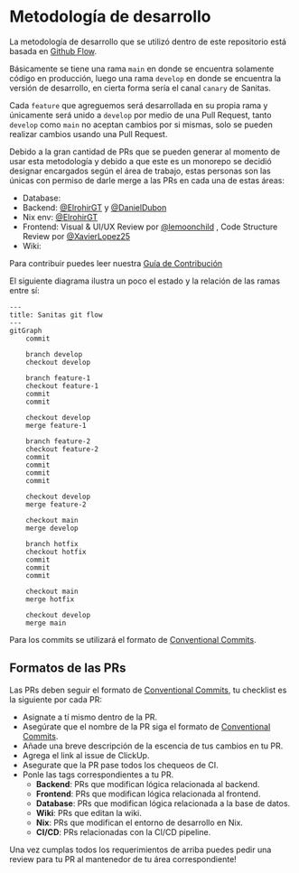 # Metodología de desarrollo

La metodología de desarrollo que se utilizó dentro de este repositorio está
basada en [Github Flow](https://docs.github.com/en/get-started/using-github/github-flow).

Básicamente se tiene una rama `main` en donde se encuentra solamente código en
producción, luego una rama `develop` en donde se encuentra la versión de
desarrollo, en cierta forma sería el canal `canary` de Sanitas.

Cada `feature` que agreguemos será desarrollada en su propia rama y únicamente
será unido a `develop` por medio de una Pull Request,
tanto `develop` como `main` no aceptan cambios por si mismas,
solo se pueden realizar cambios usando una Pull Request.

Debido a la gran cantidad de PRs que se pueden generar al momento de usar esta
metodología y debido a que este es un monorepo se decidió designar encargados
según el área de trabajo, estas personas son las únicas con permiso de darle
merge a las PRs en cada una de estas áreas:

- Database:
- Backend: [@ElrohirGT](https://github.com/ElrohirGT)
  y [@DanielDubon](https://github.com/DanielDubon)
- Nix env: [@ElrohirGT](https://github.com/ElrohirGT)
- Frontend: Visual & UI/UX Review por [@lemoonchild](https://github.com/lemoonchild)
  , Code Structure Review por [@XavierLopez25](https://github.com/XavierLopez25)
- Wiki:

Para contribuir puedes leer nuestra [Guía de Contribución](Guia_de_contribuci%C3%B3n.md)

El siguiente diagrama ilustra un poco el estado
y la relación de las ramas entre sí:

```mermaid
---
title: Sanitas git flow
---
gitGraph
    commit

    branch develop
    checkout develop

    branch feature-1
    checkout feature-1
    commit
    commit

    checkout develop
    merge feature-1

    branch feature-2
    checkout feature-2
    commit
    commit
    commit
    commit

    checkout develop
    merge feature-2

    checkout main
    merge develop

    branch hotfix
    checkout hotfix
    commit
    commit
    commit

    checkout main
    merge hotfix

    checkout develop
    merge main
```

Para los commits se utilizará el formato de [Conventional Commits](https://www.conventionalcommits.org/en/v1.0.0/).

## Formatos de las PRs

Las PRs deben seguir el formato de [Conventional Commits](https://www.conventionalcommits.org/en/v1.0.0/),
tu checklist es la siguiente por cada PR:

- Asignate a tí mismo dentro de la PR.
- Asegúrate que el nombre de la PR siga el formato de [Conventional Commits](https://www.conventionalcommits.org/en/v1.0.0/).
- Añade una breve descripción de la escencia de tus cambios en tu PR.
- Agrega el link al issue de ClickUp.
- Asegurate que la PR pase todos los chequeos de CI.
- Ponle las tags correspondientes a tu PR.
  - **Backend**: PRs que modifican lógica relacionada al backend.
  - **Frontend**: PRs que modifican lógica relacionada al frontend.
  - **Database**: PRs que modifican lógica relacionada a la base de datos.
  - **Wiki**: PRs que editan la wiki.
  - **Nix**: PRs que modifican el entorno de desarrollo en Nix.
  - **CI/CD**: PRs relacionadas con la CI/CD pipeline.

Una vez cumplas todos los requerimientos de arriba puedes pedir una review
para tu PR al mantenedor de tu área correspondiente!
